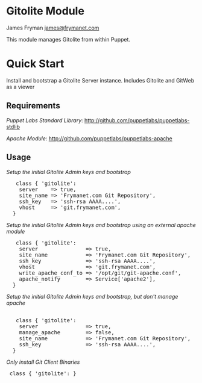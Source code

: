 # Gitolite Module

James Fryman <james@frymanet.com>

This module manages Gitolite from within Puppet.

# Quick Start

Install and bootstrap a Gitolite Server instance. Includes 
Gitolite and GitWeb as a viewer

## Requirements

_Puppet Labs Standard Library_: http://github.com/puppetlabs/puppetlabs-stdlib

_Apache Module_: http://github.com/puppetlabs/puppetlabs-apache

## Usage

*Setup the initial Gitolite Admin keys and bootstrap* 
<pre>
   class { 'gitolite':
    server    => true,
    site_name => 'Frymanet.com Git Repository',
    ssh_key   => 'ssh-rsa AAAA....',
    vhost     => 'git.frymanet.com',
  }
</pre>

*Setup the initial Gitolite Admin keys and bootstrap using an external apache module* 
<pre>
   class { 'gitolite':
    server               => true,
    site_name            => 'Frymanet.com Git Repository',
    ssh_key              => 'ssh-rsa AAAA....',
    vhost                => 'git.frymanet.com',
    write_apache_conf_to => '/opt/git/git-apache.conf',
    apache_notify        => Service['apache2'],
  }
</pre>

*Setup the initial Gitolite Admin keys and bootstrap, but don't manage apache*
<pre> 
   class { 'gitolite':
    server               => true,
    manage_apache        => false,
    site_name            => 'Frymanet.com Git Repository',
    ssh_key              => 'ssh-rsa AAAA....',
  }
</pre>

*Only install Git Client Binaries*
<pre>
 class { 'gitolite': }
</pre>
